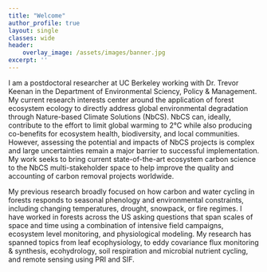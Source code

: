 ```yaml
---
title: "Welcome"
author_profile: true
layout: single
classes: wide
header:
    overlay_image: /assets/images/banner.jpg
excerpt: ''
---
```


I am a postdoctoral researcher at UC Berkeley working with Dr. Trevor Keenan in the Department of Environmental Sciency, Policy & Management. My current research interests center around the application of forest ecosystem ecology to directly address global environmental degradation through Nature-based Climate Solutions (NbCS).  NbCS can, ideally, contribute to the effort to limit global warming to 2°C while also producing co-benefits for ecosystem health, biodiversity, and local communities.  However, assessing the potential and impacts of NbCS projects is complex and large uncertainties remain a major barrier to successful implementation.  My work seeks to bring current state-of-the-art ecosystem carbon science to the NbCS multi-stakeholder space to help improve the quality and accounting of carbon removal projects worldwide.

My previous research broadly focused on how carbon and water cycling in forests responds to seasonal phenology and environmental constraints, including changing temperatures, drought, snowpack, or fire regimes.  I have worked in forests across the US asking questions that span scales of space and time using a combination of intensive field campaigns, ecosystem level monitoring, and physiological modeling. My research has spanned topics from leaf ecophysiology, to eddy covariance flux monitoring & synthesis, ecohydrology, soil respiration and microbial nutrient cycling, and remote sensing using PRI and SIF.